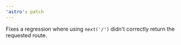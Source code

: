 ```yaml
---
'astro': patch
---
```


Fixes a regression where using `next('/')` didn't correctly return the requested route.
